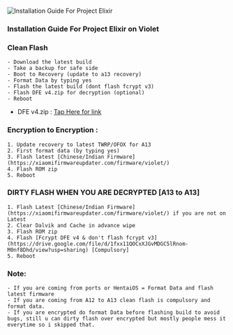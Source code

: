 ![Installation Guide For Project Elixir](https://i.imgur.com/3UmK6nS.png)

### Installation Guide For Project Elixir on Violet

### Clean Flash
```
- Download the latest build
- Take a backup for safe side
- Boot to Recovery (update to a13 recovery)
- Format Data by typing yes
- Flash the latest build (dont flash fcrypt v3)
- Flash DFE v4.zip for decryption (optional)
- Reboot
```

- DFE v4.zip : [Tap Here for link](https://drive.google.com/file/d/1fxx11QOCxXJGvMDGC5lRnom-M0nf8Dhd/view?usp=sharing)

### Encryption to Encryption :
```
1. Update recovery to latest TWRP/OFOX for A13 
2. First format data (by typing yes)
3. Flash latest [Chinese/Indian Firmware](https://xiaomifirmwareupdater.com/firmware/violet/)
4. Flash ROM zip
5. Reboot
```

### DIRTY FLASH WHEN YOU ARE DECRYPTED [A13 to A13]
```
1. Flash Latest [Chinese/Indian Firmware](https://xiaomifirmwareupdater.com/firmware/violet/) if you are not on Latest 
2. Clear Dalvik and Cache in advance wipe
3. Flash ROM zip
4. Flash [Fcrypt DFE v4 & don't flash fcrypt v3](https://drive.google.com/file/d/1fxx11QOCxXJGvMDGC5lRnom-M0nf8Dhd/view?usp=sharing) [Compulsory]
5. Reboot
```

### Note:
```
- If you are coming from ports or HentaiOS = Format Data and flash latest firmware
- If you are coming from A12 to A13 clean flash is compulsory and format data.
- If you are encrypted do format Data before flashing build to avoid bugs, still u can dirty flash over encrypted but mostly people mess it everytime so i skipped that.
```
